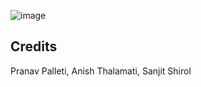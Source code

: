 ![image](https://github.com/AnishThalamati/Zaidi_ComputerVision-/assets/58533963/7afa2e05-073c-46a1-8ead-351f82457322)


## Credits
Pranav Palleti, Anish Thalamati, Sanjit Shirol
